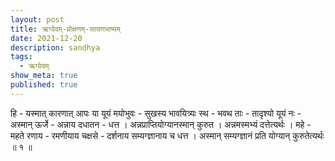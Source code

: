 ```yaml
---
layout: post
title: ऋग्वेदम्-प्रोक्षणम्-सायणभाष्यम्
date: 2021-12-20
description: sandhya
tags:
  - ऋग्वेदम्
show_meta: true
published: true
---
```



हि - यस्मात् कारणात् आपः या यूयं मयोभुवः - सुखस्य भावयित्र्यः स्थ - भवथ ताः - तादृश्यो यूयं नः - अस्मान् ऊर्जे - अन्नाय
दधातन - धत्त । अन्नप्राप्तियोग्यानस्मान् कुरुत । अन्नमस्मभ्यं दत्तेत्यर्थः । महे - महते रणाय - रमणीयाय चक्षसे - 
दर्शनाय
सम्यग्ज्ञानाय च धत्त । अस्मान् सम्यग्ज्ञानं प्रति योग्यान् कुरुतेत्यर्थः ॥ १ ॥

